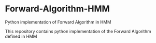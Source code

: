 # Forward-Algorithm-HMM
Python implementation of Forward Algorithm in HMM

This repository contains python implementation of the Forward Algorithm defined in HMM
